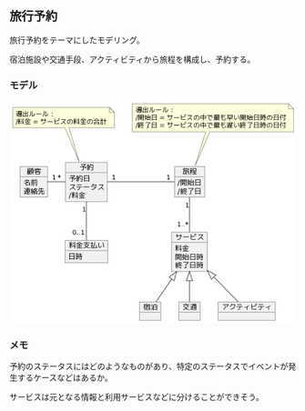 ## 旅行予約

旅行予約をテーマにしたモデリング。

宿泊施設や交通手段、アクティビティから旅程を構成し、予約する。

### モデル

![](diagram.png)

### メモ

予約のステータスにはどのようなものがあり、特定のステータスでイベントが発生するケースなどはあるか。

サービスは元となる情報と利用サービスなどに分けることができそう。
